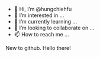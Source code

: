 - 👋 Hi, I’m @hungchiehfu
- 👀 I’m interested in ...
- 🌱 I’m currently learning ...
- 💞️ I’m looking to collaborate on ...
- 📫 How to reach me ...

<!---
hungchiehfu/hungchiehfu is a ✨ special ✨ repository because its `README.md` (this file) appears on your GitHub profile.
You can click the Preview link to take a look at your changes.
--->

New to github. Hello there!
